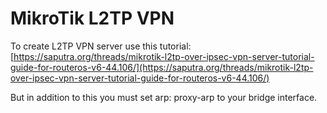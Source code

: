 # MikroTik L2TP VPN

To create L2TP VPN server use this tutorial: [https://saputra.org/threads/mikrotik-l2tp-over-ipsec-vpn-server-tutorial-guide-for-routeros-v6-44.106/](https://saputra.org/threads/mikrotik-l2tp-over-ipsec-vpn-server-tutorial-guide-for-routeros-v6-44.106/)

But in addition to this you must set arp: proxy-arp to your bridge interface.

